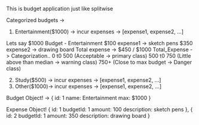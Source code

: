 This is budget application just like splitwise


Categorized budgets ->
1. Entertainment($1000) -> incur expenses -> [expense1, expense2, ...]

Lets say $1000 Budget - Entertainment
$100 expense1 -> sketch pens
$350 expense2 -> drawing board
Total expense -> $450 / $1000
Total_Expense -> Categorization..
0 t0 500 (Acceptable -> primary class)
500 t0 750 (Little above than median -> warning class)
750+ (Close to max budget -> Danger class)

2. Study($500) -> incur expenses -> [expense1, expense2, ...]
3. Other($1000)-> incur expenses -> [expense1, expense2, ...]

Budget Object! ->
{
    id: 1
    name: Entertainment
    max: $1000
}

Expense Object!
{
    id: 1
    budgetId: 1
    amount: 100
    description: sketch pens
},
{
    id: 2
    budgetId: 1
    amount: 350
    description: drawing board
}